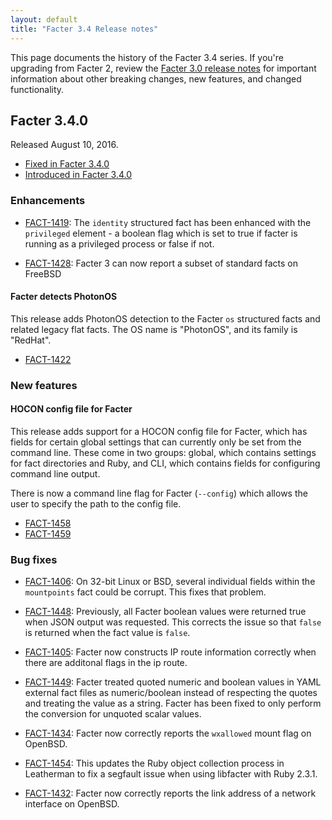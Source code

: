 ```yaml
---
layout: default
title: "Facter 3.4 Release notes"
---
```


[puppet-agent 1.5.x]: /puppet/4.5/reference/about_agent.html

This page documents the history of the Facter 3.4 series. If you're upgrading from Facter 2, review the [Facter 3.0 release notes](../3.0/release_notes.html) for important information about other breaking changes, new features, and changed functionality. 

## Facter 3.4.0

Released August 10, 2016.

* [Fixed in Facter 3.4.0](https://tickets.puppetlabs.com/issues/?jql=fixVersion+%3D+%27FACT+3.4.0%27)
* [Introduced in Facter 3.4.0](https://tickets.puppetlabs.com/issues/?jql=affectedVersion+%3D+%27FACT+3.4.0%27)


### Enhancements

* [FACT-1419](): The `identity` structured fact has been enhanced with the `privileged` element - a boolean flag which is set to true if facter is running as a privileged process or false if not.

* [FACT-1428](https://tickets.puppetlabs.com/browse/FACT-1428): Facter 3 can now report a subset of standard facts on FreeBSD

#### Facter detects PhotonOS

This release adds PhotonOS detection to the Facter `os` structured facts and related legacy flat facts. The OS name is "PhotonOS", and its family is "RedHat".

* [FACT-1422](https://tickets.puppetlabs.com/browse/FACT-1422)

### New features

#### HOCON config file for Facter

This release adds support for a HOCON config file for Facter, which has fields for certain global settings that can currently only be set from the command line. These come in two groups: global, which contains settings for fact directories and Ruby, and CLI, which contains fields for configuring command line output.

There is now a command line flag for Facter (`--config`) which allows the user to specify the path to the config file.

* [FACT-1458](https://tickets.puppetlabs.com/browse/FACT-1458)
* [FACT-1459](https://tickets.puppetlabs.com/browse/FACT-1459)


### Bug fixes

* [FACT-1406](https://tickets.puppetlabs.com/browse/FACT-1406): On 32-bit Linux or BSD, several individual fields within the `mountpoints` fact could be corrupt. This fixes that problem.

* [FACT-1448](https://tickets.puppetlabs.com/browse/FACT-1488): Previously, all Facter boolean values were returned true when JSON output was requested. This corrects the issue so that `false` is returned when the fact value is `false`.

* [FACT-1405](https://tickets.puppetlabs.com/browse/FACT-1405): Facter now constructs IP route information correctly when there are additonal flags in the ip route.

* [FACT-1449](https://tickets.puppetlabs.com/browse/FACT-1449): Facter treated quoted numeric and boolean values in YAML external fact files as numeric/boolean instead of respecting the quotes and treating the value as a string. Facter has been fixed to only perform the conversion for unquoted scalar values.

* [FACT-1434](https://tickets.puppetlabs.com/browse/FACT-1434): Facter now correctly reports the `wxallowed` mount flag on OpenBSD.

* [FACT-1454](https://tickets.puppetlabs.com/browse/FACT-1454): This updates the Ruby object collection process in Leatherman to fix a segfault issue when using libfacter with Ruby 2.3.1.

* [FACT-1432](https://tickets.puppetlabs.com/browse/FACT-1432): Facter now correctly reports the link address of a network interface on OpenBSD.
